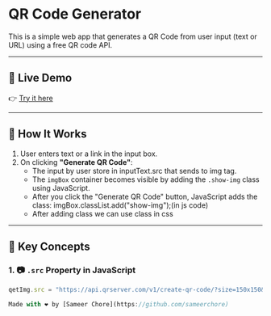 # QR Code Generator

This is a simple web app that generates a QR Code from user input (text or URL) using a free QR code API.

---

## 🔗 Live Demo
👉 [Try it here]([https://sameerchore.github.io/Plain-js-Virtual-Assistance/](https://sameerchore.github.io/QR-code-generator/))

---

## 🧠 How It Works

1. User enters text or a link in the input box.
2. On clicking **"Generate QR Code"**:
   - The input by user store in inputText.src that sends to img tag.
   - The `imgBox` container becomes visible by adding the `.show-img` class using JavaScript.
   - After you click the "Generate QR Code" button, JavaScript adds the class: imgBox.classList.add("show-img");(in js code)
   - After adding class we can use class in css


---

## 📌 Key Concepts

### 1. 📷 `.src` Property in JavaScript

```js
qetImg.src = "https://api.qrserver.com/v1/create-qr-code/?size=150x150&data=" + inputText.value;

Made with ❤️ by [Sameer Chore](https://github.com/sameerchore)

